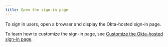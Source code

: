 ```yaml
---
title: Open the sign-in page
---
```

To sign in users, open a browser and display the Okta-hosted sign-in page.

To learn how to customize the sign-in page, see [Customize the Okta-hosted sign-in page](/docs/guides/custom-hosted-signin/).

<StackSelector snippet="signin"/>

<NextSectionLink/>
